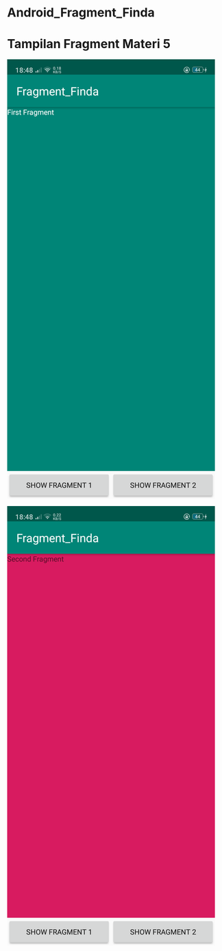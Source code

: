 # Android_Fragment_Finda

# Tampilan Fragment Materi 5
![alt text](https://raw.githubusercontent.com/finda15/Android_Fragment_Finda/master/ScreenShoot%20Fragment/2.png)

![alt text](https://raw.githubusercontent.com/finda15/Android_Fragment_Finda/master/ScreenShoot%20Fragment/1.png)
